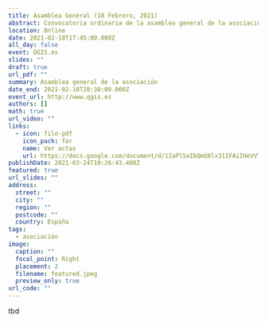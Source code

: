 ```yaml
---
title: Asamblea General (18 Febrero, 2021)
abstract: Convocatoria ordinaria de la asamblea general de la asociación
location: Online
date: 2021-02-18T17:45:00.000Z
all_day: false
event: QGIS.es
slides: ""
draft: true
url_pdf: ""
summary: Asamblea general de la asociación
date_end: 2021-02-18T20:30:00.000Z
event_url: http://www.qgis.es
authors: []
math: true
url_video: ""
links:
  - icon: file-pdf
    icon_pack: far
    name: Ver actas
    url: https://docs.google.com/document/d/1IaPlSoIbQmQ8lx31IFAiIHeVVTqMcAeT-EsZfxvAOT4/export?format=pdf
publishDate: 2021-03-24T10:26:43.400Z
featured: true
url_slides: ""
address:
  street: ""
  city: ""
  region: ""
  postcode: ""
  country: España
tags:
  - asociación
image:
  caption: ""
  focal_point: Right
  placement: 2
  filename: featured.jpeg
  preview_only: true
url_code: ""
---
```

tbd